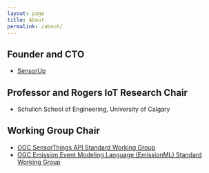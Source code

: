 ```yaml
---
layout: page
title: About
permalink: /about/
---
```


## Founder and CTO
- [SensorUp](https://www.sensorup.com/)

## Professor and Rogers IoT Research Chair
- Schulich School of Engineering, University of Calgary

## Working Group Chair
- [OGC SensorThings API Standard Working Group](https://www.ogc.org/standards/sensorthings/)
- [OGC Emission Event Modeling Language (EmissionML) Standard Working Group](https://github.com/opengeospatial/EmissionML)
